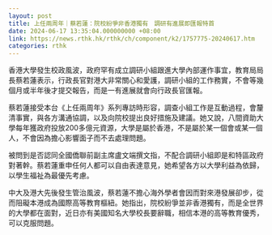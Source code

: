 ```yaml
---
layout: post
title: 上任兩周年｜蔡若蓮：院校紛爭非香港獨有　調研有進展即匯報特首
date: 2024-06-17 13:35:04.000000000 +08:00
link: https://news.rthk.hk/rthk/ch/component/k2/1757775-20240617.htm
categories: rthk
---
```


香港大學發生校政風波，政府罕有成立調研小組跟進大學內部運作事宜，教育局局長蔡若蓮表示，行政長官對港大非常關心和愛護，調研小組的工作務實，不會等幾個月或半年後才提交報告，而是一有進展就會向行政長官匯報。

蔡若蓮接受本台《上任兩周年》系列專訪時形容，調查小組工作是互動過程，會釐清事實，與各方溝通協調，以及向院校提出良好措施及建議。她又說，八間資助大學每年獲政府投放200多億元資源，大學是屬於香港，不是屬於某一個會或某一個人，不會因為擔心影響面子而不去處理問題。

被問到是否認同全國僑聯前副主席盧文端撰文指，不配合調研小組即是和特區政府對著幹。蔡若蓮重申任何人都可以自由表達意見，她希望各方以大學利益為依歸，以學生福祉為最優先考慮。

中大及港大先後發生管治風波，蔡若蓮不擔心海外學者會因而對來港發展卻步，從而阻礙本港成為國際高等教育樞紐。她指出，院校紛爭並非香港獨有，而是全世界的大學都在面對，近日亦有美國知名大學校長要辭職，相信本港的高等教育優秀，可以克服問題。
